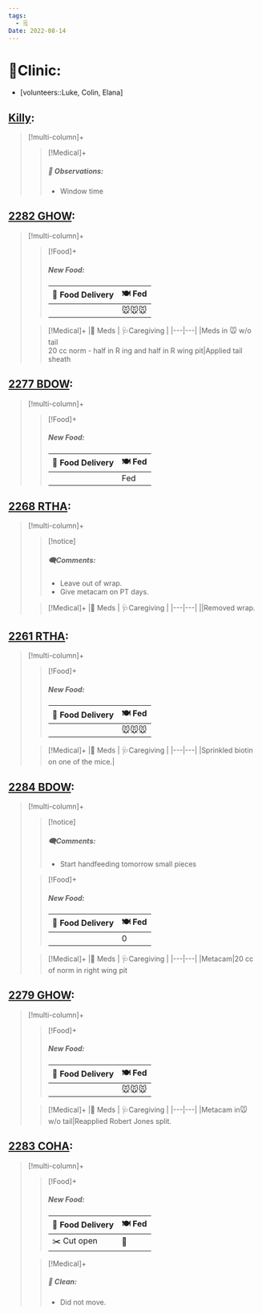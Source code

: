 ```yaml
---
tags:
  - 🗒️
Date: 2022-08-14
---
```


# 🏥Clinic:
- [volunteers::Luke, Colin, Elana]

## [Killy](../RARE%20Birds/Ed%20Birds/Killy.md):
> [!multi-column]+
>
>> [!Medical]+
>> ##### 🔭 Observations:
>> - Window time

## [2282 GHOW](../RARE%20Birds/2282%20GHOW.md):
> [!multi-column]+
>
>> [!Food]+
>> ##### New Food:
>> |🚚 Food Delivery| 🍽️ Fed|
>> |---|---|
>>||🐭🐭🐭
>
>> [!Medical]+
>> |💊 Meds | 🩺Caregiving |
>> |---|---|
>> |Meds in 🐭 w/o tail <br> 20 cc norm - half in R ing and half in R wing pit|Applied tail sheath
>>

## [2277 BDOW](../RARE%20Birds/2277%20BDOW.md):
> [!multi-column]+
>
>> [!Food]+
>> ##### New Food:
>> |🚚 Food Delivery| 🍽️ Fed|
>> |---|---|
>>||Fed
>

## [2268 RTHA](../RARE%20Birds/2268%20RTHA.md):
> [!multi-column]+
>
>> [!notice]
>> ##### 🗨️Comments:
>> - Leave out of wrap.
>> - Give metacam on PT days.
>
>> [!Medical]+
>> |💊 Meds | 🩺Caregiving |
>> |---|---|
>> ||Removed wrap.

## [2261 RTHA](../RARE%20Birds/2261%20RTHA.md):
> [!multi-column]+
>
>> [!Food]+
>> ##### New Food:
>> |🚚 Food Delivery| 🍽️ Fed|
>> |---|---|
>>||🐭🐭🐭
>
>> [!Medical]+
>> |💊 Meds | 🩺Caregiving |
>> |---|---|
>> |Sprinkled biotin on one of the mice.|
>>

## [2284 BDOW](../RARE%20Birds/2284%20BDOW.md):
> [!multi-column]+
>
>> [!notice]
>> ##### 🗨️Comments:
>> - Start handfeeding tomorrow small pieces
>
>> [!Food]+
>> ##### New Food:
>> |🚚 Food Delivery| 🍽️ Fed|
>> |---|---|
>>||0
>
>> [!Medical]+
>> |💊 Meds | 🩺Caregiving |
>> |---|---|
>> |Metacam|20 cc of norm in right wing pit
>>

## [2279 GHOW](../RARE%20Birds/2279%20GHOW.md):
> [!multi-column]+
>
>> [!Food]+
>> ##### New Food:
>> |🚚 Food Delivery| 🍽️ Fed|
>> |---|---|
>>||🐭🐭🐭
>
>> [!Medical]+
>> |💊 Meds | 🩺Caregiving |
>> |---|---|
>> |Metacam in🐭 w/o tail|Reapplied Robert Jones split.

## [2283 COHA](../RARE%20Birds/2283%20COHA.md):
> [!multi-column]+
>
>> [!Food]+
>> ##### New Food:
>> |🚚 Food Delivery| 🍽️ Fed|
>> |---|---|
>>|✂️ Cut open|🐥
>
>> [!Medical]+
>>##### 🫧 Clean:
>> - Did not move.
